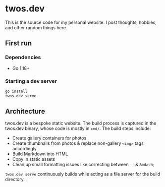 # twos.dev

This is the source code for my personal website. I post thoughts, hobbies, and other
random things here.

## First run

### Dependencies

- Go 1.18+

### Starting a dev server

```sh
go install
twos.dev serve
```

## Architecture

twos.dev is a bespoke static website. The build process is captured in the twos.dev
binary, whose code is mostly in `cmd/`. The build steps include:

- Create gallery containers for photos
- Create thumbnails from photos & replace non-gallery `<img>` tags accordingly
- Build Markdown into HTML
- Copy in static assets
- Clean up small formatting issues like correcting between ` -- ` & `&mdash;`

`twos.dev serve` continuously builds while acting as a file server for the build
directory.

